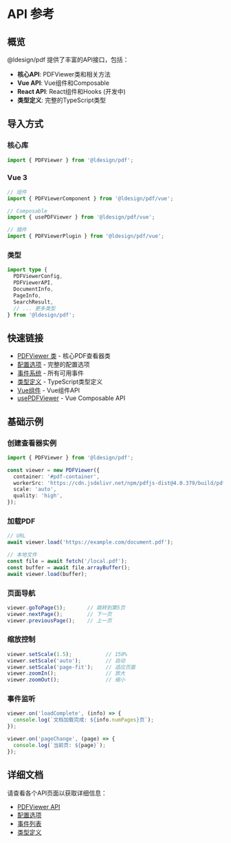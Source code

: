 # API 参考

## 概览

@ldesign/pdf 提供了丰富的API接口，包括：

- **核心API**: PDFViewer类和相关方法
- **Vue API**: Vue组件和Composable
- **React API**: React组件和Hooks (开发中)
- **类型定义**: 完整的TypeScript类型

## 导入方式

### 核心库

```typescript
import { PDFViewer } from '@ldesign/pdf';
```

### Vue 3

```typescript
// 组件
import { PDFViewerComponent } from '@ldesign/pdf/vue';

// Composable
import { usePDFViewer } from '@ldesign/pdf/vue';

// 插件
import { PDFViewerPlugin } from '@ldesign/pdf/vue';
```

### 类型

```typescript
import type {
  PDFViewerConfig,
  PDFViewerAPI,
  DocumentInfo,
  PageInfo,
  SearchResult,
  // ... 更多类型
} from '@ldesign/pdf';
```

## 快速链接

- [PDFViewer 类](/api/pdf-viewer) - 核心PDF查看器类
- [配置选项](/api/config) - 完整的配置选项
- [事件系统](/api/events) - 所有可用事件
- [类型定义](/api/types) - TypeScript类型定义
- [Vue组件](/api/vue-component) - Vue组件API
- [usePDFViewer](/api/use-pdf-viewer) - Vue Composable API

## 基础示例

### 创建查看器实例

```typescript
import { PDFViewer } from '@ldesign/pdf';

const viewer = new PDFViewer({
  container: '#pdf-container',
  workerSrc: 'https://cdn.jsdelivr.net/npm/pdfjs-dist@4.0.379/build/pdf.worker.min.js',
  scale: 'auto',
  quality: 'high',
});
```

### 加载PDF

```typescript
// URL
await viewer.load('https://example.com/document.pdf');

// 本地文件
const file = await fetch('/local.pdf');
const buffer = await file.arrayBuffer();
await viewer.load(buffer);
```

### 页面导航

```typescript
viewer.goToPage(5);       // 跳转到第5页
viewer.nextPage();        // 下一页
viewer.previousPage();    // 上一页
```

### 缩放控制

```typescript
viewer.setScale(1.5);           // 150%
viewer.setScale('auto');        // 自动
viewer.setScale('page-fit');    // 适应页面
viewer.zoomIn();                // 放大
viewer.zoomOut();               // 缩小
```

### 事件监听

```typescript
viewer.on('loadComplete', (info) => {
  console.log(`文档加载完成: ${info.numPages}页`);
});

viewer.on('pageChange', (page) => {
  console.log(`当前页: ${page}`);
});
```

## 详细文档

请查看各个API页面以获取详细信息：

- [PDFViewer API](/api/pdf-viewer)
- [配置选项](/api/config)
- [事件列表](/api/events)
- [类型定义](/api/types)
